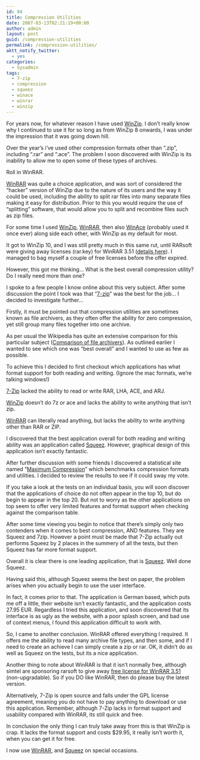 ```yaml
---
id: 94
title: Compression Utilities
date: 2007-03-13T02:21:19+00:00
author: admin
layout: post
guid: /compression-utilities
permalink: /compression-utilities/
aktt_notify_twitter:
  - yes
categories:
  - Sysadmin
tags:
  - 7-zip
  - compression
  - squeez
  - winace
  - winrar
  - winzip
---
```

<p class="lead">
  For years now, for whatever reason I have used <a href="http://www.winzip.com/">WinZip</a>. I don&#8217;t really know why I continued to use it for so long as from WinZip 8 onwards, I was under the impression that it was going down hill.
</p>

Over the year&#8217;s i&#8217;ve used other compression formats other than &#8220;.zip&#8221;, including &#8220;.rar&#8221; and &#8220;.ace&#8221;. The problem I soon discovered with WinZip is its inability to allow me to open some of these types of archives.

<!--more-->Roll in WinRAR. 

[WinRAR](http://www.rarlab.com/) was quite a choice application, and was sort of considered the &#8220;hacker&#8221; version of WinZip due to the nature of its users and the way it could be used, including the ability to split rar files into many separate files making it easy for distribution. Prior to this you would require the use of &#8220;splitting&#8221; software, that would allow you to split and recombine files such as zip files.

For some time I used [WinZip](http://www.winzip.com/), [WinRAR](http://www.rarlab.com/)[](http://www.rarlab.com/), then also [WinAce](http://www.winace.com/) (probably used it once ever) along side each other, with WinZip as my default for most.

It got to WinZip 10, and I was still pretty much in this same rut, until RARsoft were giving away licenses (rar.key) for WinRAR 3.51 ([details here](http://googlesystem.blogspot.com/2006/07/winrar-free-today.html)). I managed to bag myself a couple of free licenses before the offer expired.

However, this got me thinking&#8230; What is the best overall compression utility? Do I really need more than one?

I spoke to a few people I know online about this very subject. After some discussion the point I took was that &#8220;[7-zip](http://www.7-zip.org/)&#8221; was the best for the job&#8230; I decided to investigate further&#8230;

Firstly, it must be pointed out that compression utilities are sometimes known as file archivers, as they often offer the ability for zero compression, yet still group many files together into one archive.

As per usual the Wikipedia has quite an extensive comparison for this particular subject ([Comparison of file archivers](http://en.wikipedia.org/wiki/Comparison_of_file_archivers)). As outlined earlier I wanted to see which one was &#8220;best overall&#8221; and I wanted to use as few as possible.

To achieve this I decided to first checkout which applications has what format support for both reading and writing. (Ignore the mac formats, we&#8217;re talking windows!)

[7-Zip](http://www.7-zip.org/) lacked the ability to read or write RAR, LHA, ACE, and ARJ.

[WinZip](http://www.winzip.com/) doesn&#8217;t do 7z or ace and lacks the ability to write anything that isn&#8217;t zip.

[WinRAR](http://www.rarlab.com/) can literally read anything, but lacks the ability to write anything other than RAR or ZIP.

I discovered that the best application overall for both reading and writing ability was an application called [Squeez](http://web.archive.org/web/20090312042748/http://www.speedproject.de:80/enu/squeez/). However, graphical design of this application isn&#8217;t exactly fantastic.

After further discussion with some friends I discovered a statistical site named &#8220;[Maximum Compression](http://www.maximumcompression.com/)&#8221; which benchmarks compression formats and utilities. I decided to review the results to see if it could sway my vote.

If you take a look at the tests on an individual basis, you will soon discover that the applications of choice do not often appear in the top 10, but do begin to appear in the top 20. But not to worry as the other applications on top seem to offer very limited features and format support when checking against the comparison table.

After some time viewing you begin to notice that there&#8217;s simply only two contenders when it comes to best compression, AND features. They are Squeez and 7zip. However a point must be made that 7-Zip actually out performs Squeez by 2 places in the summery of all the tests, but then Squeez has far more format support.

Overall it is clear there is one leading application, that is [Squeez](http://web.archive.org/web/20090312042748/http://www.speedproject.de:80/enu/squeez/). Well done Squeez.

Having said this, although Squeez seems the best on paper, the problem arises when you actually begin to use the user interface.

In fact, it comes prior to that. The application is German based, which puts me off a little, their website isn&#8217;t exactly fantastic, and the application costs 27.95 EUR. Regardless I tried this application, and soon discovered that its interface is as ugly as the website, with a poor splash screen, and bad use of context menus, I found this application difficult to work with.

So, I came to another conclusion. WinRAR offered everything I required. It offers me the ability to read many archive file types, and then some, and if I need to create an achieve I can simply create a zip or rar. OK, it didn&#8217;t do as well as Squeez on the tests, but its a nice application.

Another thing to note about WinRAR is that it isn&#8217;t normally free, although simtel are sponsoring rarsoft to give away [free license for WinRAR 3.51](http://web.archive.org/web/20060904072711/http://wcarchive.cdrom.com/pub/simtelnet/win95/compress/rarkey.rar) (non-upgradable). So if you DO like WinRAR, then do please buy the latest version.

Alternatively, 7-Zip is open source and falls under the GPL license agreement, meaning you do not have to pay anything to download or use this application. Remember, although 7-Zip lacks in format support and usability compared with WinRAR, its still quick and free.

In conclusion the only thing I can truly take away from this is that WinZip is crap. It lacks the format support and costs $29.95, it really isn&#8217;t worth it, when you can get it for free.

I now use [WinRAR](http://www.rarlab.com/), and [Squeez](http://web.archive.org/web/20090312042748/http://www.speedproject.de:80/enu/squeez/) on special occasions.